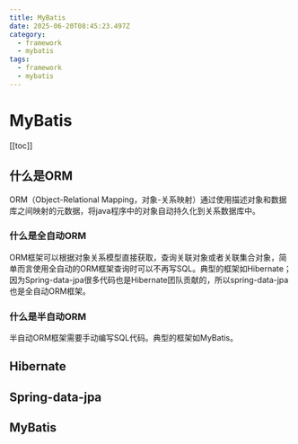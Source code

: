 ```yaml
---
title: MyBatis
date: 2025-06-20T08:45:23.497Z
category:
  - framework
  - mybatis
tags:
  - framework
  - mybatis
---
```


# MyBatis
[[toc]]

## 什么是ORM
ORM（Object-Relational Mapping，对象-关系映射）通过使用描述对象和数据库之间映射的元数据，将java程序中的对象自动持久化到关系数据库中。

### 什么是全自动ORM
ORM框架可以根据对象关系模型直接获取，查询关联对象或者关联集合对象，简单而言使用全自动的ORM框架查询时可以不再写SQL。典型的框架如Hibernate； 因为Spring-data-jpa很多代码也是Hibernate团队贡献的，所以spring-data-jpa也是全自动ORM框架。

### 什么是半自动ORM
半自动ORM框架需要手动编写SQL代码。典型的框架如MyBatis。

## Hibernate

## Spring-data-jpa

## MyBatis
<!-- @include:./mybatis-intro.md -->

